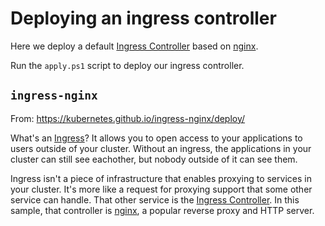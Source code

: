 # Deploying an ingress controller

Here we deploy a default [Ingress Controller](https://kubernetes.io/docs/concepts/services-networking/ingress-controllers/) based on [nginx](https://nginx.org/en/).

Run the `apply.ps1` script to deploy our ingress controller.

## `ingress-nginx`

From: https://kubernetes.github.io/ingress-nginx/deploy/

What's an [Ingress](https://kubernetes.io/docs/concepts/services-networking/ingress/)? It allows you to open access to your applications to users outside of your cluster. Without an ingress, the applications in your cluster can still see eachother, but nobody outside of it can see them.

Ingress isn't a piece of infrastructure that enables proxying to services in your cluster. It's more like a request for proxying support that some other service can handle. That other service is the [Ingress Controller](https://kubernetes.io/docs/concepts/services-networking/ingress-controllers/). In this sample, that controller is [nginx](https://nginx.org/en/), a popular reverse proxy and HTTP server.
